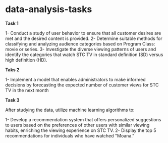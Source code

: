 # data-analysis-tasks 


**Task 1**

1- Conduct a study of user behavior to ensure that all customer desires are met and the desired content is provided.
2- Determine suitable methods for classifying and analyzing audience categories based on Program Class: movie or series.
3- Investigate the diverse viewing patterns of users and identify the categories that watch STC TV in standard definition (SD) versus high definition (HD).



**Taks 2**

1- Implement a model that enables administrators to make informed decisions by forecasting the expected number of customer views for STC TV in the next month


**Task 3**

After studying the data, utilize machine learning algorithms to:

1- Develop a recommendation system that offers personalized suggestions to users based on the preferences of other users with similar viewing habits, enriching the       viewing experience on STC TV.
2- Display the top 5 recommendations for individuals who have watched "Moana."
